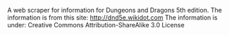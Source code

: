 A web scraper for information for Dungeons and Dragons 5th edition.
The information is from this site: http://dnd5e.wikidot.com
The information is under: Creative Commons Attribution-ShareAlike 3.0 License
